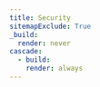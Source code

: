 ```yaml
---
title: Security
sitemapExclude: True
_build:
  render: never
cascade:
  - build:
    render: always
---
```

